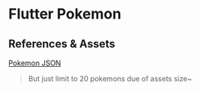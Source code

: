 # Flutter Pokemon

## References & Assets

[Pokemon JSON](https://github.com/fanzeyi/pokemon.json)
> But just limit to 20 pokemons due of assets size~
